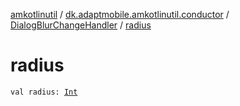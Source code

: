 [amkotlinutil](../../index.md) / [dk.adaptmobile.amkotlinutil.conductor](../index.md) / [DialogBlurChangeHandler](index.md) / [radius](radius.md)

# radius

`val radius: `[`Int`](https://kotlinlang.org/api/latest/jvm/stdlib/kotlin/-int/index.html)
